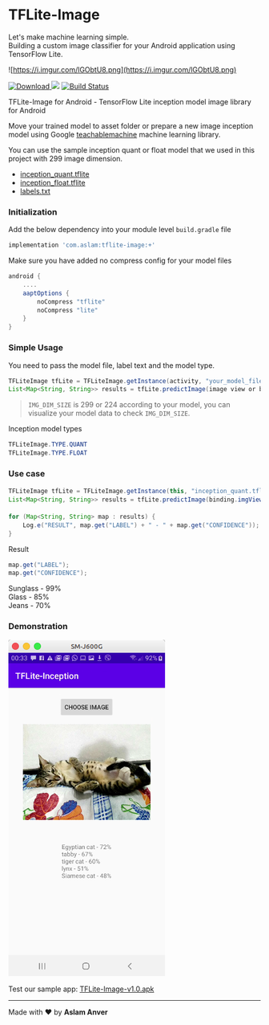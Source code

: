 # TFLite-Image
Let's make machine learning simple. <br/>
Building a custom image classifier for your Android application using TensorFlow Lite.

![https://i.imgur.com/lGObtU8.png](https://i.imgur.com/lGObtU8.png)

[ ![Download](https://api.bintray.com/packages/aslam/android/tflite-image/images/download.svg) ](https://bintray.com/aslam/android/tflite-image) [![](https://jitpack.io/v/aslamanver/tflite-image.svg)](https://jitpack.io/#aslamanver/tflite-image) [![Build Status](https://travis-ci.org/aslamanver/tflite-image.svg?branch=master)](https://travis-ci.org/aslamanver/tflite-image)

TFLite-Image for Android - TensorFlow Lite inception model image library for Android

Move your trained model to asset folder or prepare a new image inception model using Google [teachablemachine](https://teachablemachine.withgoogle.com) machine learning library.

You can use the sample inception quant or float model that we used in this project with 299 image dimension.

- [inception_quant.tflite](https://github.com/aslamanver/tflite-image/blob/master/app/src/main/assets/inception_quant.tflite)
- [inception_float.tflite](https://github.com/aslamanver/tflite-image/blob/master/app/src/main/assets/inception_float.tflite)
- [labels.txt](https://github.com/aslamanver/tflite-image/blob/master/app/src/main/assets/labels.txt)<br/>

### Initialization

Add the below dependency into your module level `build.gradle` file

```gradle
implementation 'com.aslam:tflite-image:+'
```

Make sure you have added no compress config for your model files
```gradle
android {
    ....
    aaptOptions {
        noCompress "tflite"
        noCompress "lite"
    }
}
```

### Simple Usage

You need to pass the model file, label text and the model type.

```java
TFLiteImage tfLite = TFLiteImage.getInstance(activity, "your_model_file.tflite", "labels.txt", TFLiteImage.TYPE.QUANT, IMG_DIM_SIZE);
List<Map<String, String>> results = tfLite.predictImage(image view or bitmap image);
```
> `IMG_DIM_SIZE` is 299 or 224 according to your model, you can visualize your model data to check `IMG_DIM_SIZE`.

Inception model types
```java
TFLiteImage.TYPE.QUANT
TFLiteImage.TYPE.FLOAT
```

### Use case

```java
TFLiteImage tfLite = TFLiteImage.getInstance(this, "inception_quant.tflite", "labels.txt", TFLiteImage.TYPE.QUANT);
List<Map<String, String>> results = tfLite.predictImage(binding.imgView);

for (Map<String, String> map : results) {
    Log.e("RESULT", map.get("LABEL") + " - " + map.get("CONFIDENCE"));
}
```

Result

```java
map.get("LABEL");
map.get("CONFIDENCE");
```

Sunglass - 99% <br/>
Glass - 85% <br/>
Jeans - 70% <br/>

### Demonstration
[![Screenshot](/screenshots/1.png)](/screenshots/1.png)

Test our sample app: [TFLite-Image-v1.0.apk](https://drive.google.com/file/d/1YFNNx25bvUhahTkaL_TrRV3MLaQCXedT/view?usp=sharing)

<hr/>

Made with ❤️ by <b>Aslam Anver</b>
